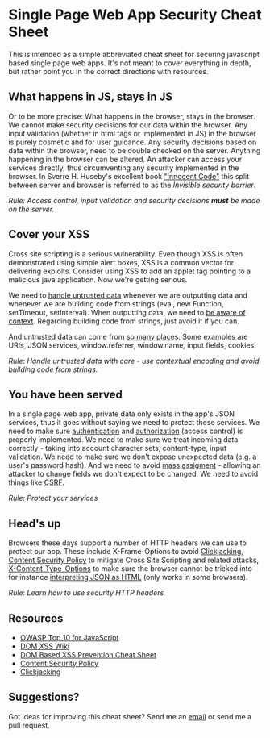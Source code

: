 Single Page Web App Security Cheat Sheet
========================================

This is intended as a simple abbreviated cheat sheet for securing javascript based single page web apps. It's not meant to cover everything in depth, but rather point you in the correct directions with resources.

What happens in JS, stays in JS
-------------------------------

Or to be more precise: What happens in the browser, stays in the browser. We cannot make security decisions for our data within the browser. Any input validation (whether in html tags or implemented in JS) in the browser is purely cosmetic and for user guidance. Any security decisions based on data within the browser, need to be double checked on the server. Anything happening in the browser can be altered. An attacker can access your services directly, thus circumventing any security implemented in the browser. In Sverre H. Huseby's excellent book ["Innocent Code"](http://innocentcode.thathost.com/) this split between server and browser is referred to as the *Invisible security barrier*.

*Rule: Access control, input validation and security decisions __must__ be made on the server.*

Cover your XSS
--------------

Cross site scripting is a serious vulnerability. Even though XSS is often demonstrated using simple alert boxes, XSS is a common vector for delivering exploits. Consider using XSS to add an applet tag pointing to a malicious java application. Now we're getting serious.

We need to [handle untrusted data](http://erlend.oftedal.no/blog/?blogid=127) whenever we are outputting data and whenever we are building code from strings (eval, new Function, setTimeout, setInterval). When outputting data, we need to [be aware of context](https://www.owasp.org/index.php/DOM_based_XSS_Prevention_Cheat_Sheet). Regarding building code from strings, just avoid it if you can.

And untrusted data can come from [so many places](http://code.google.com/p/domxsswiki/wiki/Sources). Some examples are URIs, JSON services, window.referrer, window.name, input fields, cookies.

*Rule: Handle untrusted data with care - use contextual encoding and avoid building code from strings.*

You have been served
--------------------

In a single page web app, private data only exists in the app's JSON services, thus it goes without saying we need to protect these services. We need to make sure [authentication](http://erlend.oftedal.no/blog/?blogid=128) and [authorization](http://erlend.oftedal.no/blog/?blogid=133) (access control) is properly implemented. We need to make sure we treat incoming data correctly - taking into account character sets, content-type, input validation. We need to make sure we don't expose unexpected data (e.g. a user's password hash). And we need to avoid [mass assigment](http://erlend.oftedal.no/blog/?blogid=129) - allowing an attacker to change fields we don't expect to be changed. We need to avoid things like [CSRF](http://erlend.oftedal.no/blog/?blogid=130).

*Rule: Protect your services*

Head's up
---------

Browsers these days support a number of HTTP headers we can use to protect our app. These include X-Frame-Options to avoid [Clickjacking](http://www.sectheory.com/clickjacking.htm), [Content Security Policy](https://developer.mozilla.org/en-US/docs/Security/CSP) to mitigate Cross Site Scripting and related attacks, [X-Content-Type-Options](http://msdn.microsoft.com/en-us/library/ie/gg622941%28v=vs.85%29.aspx) to make sure the browser cannot be tricked into for instance [interpreting JSON as HTML](http://erlend.oftedal.no/blog/research/json/testbench.html) (only works in some browsers).

*Rule: Learn how to use security HTTP headers*

Resources
---------

* [OWASP Top 10 for JavaScript](http://erlend.oftedal.no/blog/?blogid=125)
* [DOM XSS Wiki](http://code.google.com/p/domxsswiki/wiki/Sources)
* [DOM Based XSS Prevention Cheat Sheet](https://www.owasp.org/index.php/DOM_based_XSS_Prevention_Cheat_Sheet)
* [Content Security Policy](https://developer.mozilla.org/en-US/docs/Security/CSP)
* [Clickjacking](http://www.sectheory.com/clickjacking.htm)

Suggestions?
------------

Got ideas for improving this cheat sheet? Send me an [email](mailto:erlend@oftedal.no) or send me a pull request.

